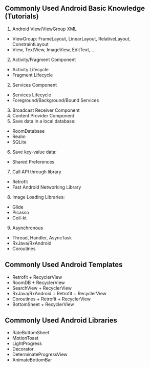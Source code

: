 ## Commonly Used Android Basic Knowledge (Tutorials)

1. Android View/ViewGroup XML

- ViewGroup: FrameLayout, LinearLayout, RelativeLayout, ConstraintLayout
- View, TextView, ImageView, EditText,...

2. Activity/Fragment Component

- Activity Lifecycle
- Fragment Lifecycle

2. Services Component

- Services Lifecycle
- Foreground/Background/Bound Services

3. Broadcast Receiver Component
4. Content Provider Component
5. Save data in a local database:

- RoomDatabase
- Realm
- SQLite

6. Save key-value data:

- Shared Preferences

7. Call API through library

- Retrofit
- Fast Android Networking Library

8. Image Loading Libraries:

- Glide
- Picasso
- Coil-kt

9. Asynchronous

- Thread, Handler, AsyncTask
- RxJava/RxAndroid
- Coroutines

## Commonly Used Android Templates

- Retrofit + RecyclerView
- RoomDB + RecyclerView
- SearchView + RecyclerView
- RxJava/RxAndroid + Retrofit + RecyclerView
- Coroutines + Retrofit + RecyclerView
- BottomSheet + RecyclerView

## Commonly Used Android Libraries

- RateBottomSheet
- MotionToast
- LightProgress
- Decorator
- DeterminateProgressView
- AnimateBottomBar